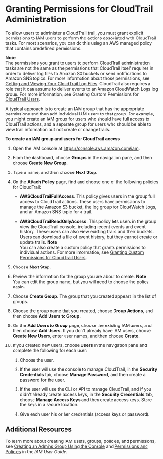# Granting Permissions for CloudTrail Administration<a name="grant-permissions-for-cloudtrail-administration"></a>

To allow users to administer a CloudTrail trail, you must grant explicit permissions to IAM users to perform the actions associated with CloudTrail tasks\. For most scenarios, you can do this using an AWS managed policy that contains predefined permissions\.

**Note**  
The permissions you grant to users to perform CloudTrail administration tasks are not the same as the permissions that CloudTrail itself requires in order to deliver log files to Amazon S3 buckets or send notifications to Amazon SNS topics\. For more information about those permissions, see [Getting and Viewing Your CloudTrail Log Files](get-and-view-cloudtrail-log-files.md)\. CloudTrail also requires a role that it can assume to deliver events to an Amazon CloudWatch Logs log group\. For more information, see [Granting Custom Permissions for CloudTrail Users](grant-custom-permissions-for-cloudtrail-users.md)\.

A typical approach is to create an IAM group that has the appropriate permissions and then add individual IAM users to that group\. For example, you might create an IAM group for users who should have full access to CloudTrail actions, and a separate group for users who should be able to view trail information but not create or change trails\.

**To create an IAM group and users for CloudTrail access**

1.  Open the IAM console at [https://console\.aws\.amazon\.com/iam](https://console.aws.amazon.com/iam)\.

1. From the dashboard, choose **Groups** in the navigation pane, and then choose **Create New Group**\. 

1. Type a name, and then choose **Next Step**\. 

1. On the **Attach Policy** page, find and choose one of the following policies for CloudTrail:

   +  **AWSCloudTrailFullAccess**\. This policy gives users in the group full access to CloudTrail actions\. These users have permissions to manage the Amazon S3 bucket, the log group for CloudWatch Logs, and an Amazon SNS topic for a trail\.

   +  **AWSCloudTrailReadOnlyAccess**\. This policy lets users in the group view the CloudTrail console, including recent events and event history\. These users can also view existing trails and their buckets\. Users can download a file of event history, but they cannot create or update trails\.
**Note**  
You can also create a custom policy that grants permissions to individual actions\. For more information, see [Granting Custom Permissions for CloudTrail Users](grant-custom-permissions-for-cloudtrail-users.md)\.

1. Choose **Next Step**\.

1. Review the information for the group you are about to create\.
**Note**  
You can edit the group name, but you will need to choose the policy again\.

1. Choose **Create Group**\. The group that you created appears in the list of groups\.

1. Choose the group name that you created, choose **Group Actions**, and then choose **Add Users to Group**\. 

1. On the **Add Users to Group** page, choose the existing IAM users, and then choose **Add Users**\. If you don't already have IAM users, choose **Create New Users**, enter user names, and then choose **Create**\. 

1. If you created new users, choose **Users** in the navigation pane and complete the following for each user: 

   1. Choose the user\.

   1. If the user will use the console to manage CloudTrail, in the **Security Credentials** tab, choose **Manage Password**, and then create a password for the user\. 

   1. If the user will use the CLI or API to manage CloudTrail, and if you didn't already create access keys, in the **Security Credentials** tab, choose **Manage Access Keys** and then create access keys\. Store the keys in a secure location\.

   1. Give each user his or her credentials \(access keys or password\)\.

## Additional Resources<a name="cloudtrail-notifications-more-info-3"></a>

To learn more about creating IAM users, groups, policies, and permissions, see [Creating an Admins Group Using the Console](http://docs.aws.amazon.com/IAM/latest/UserGuide/GSGHowToCreateAdminsGroup.html) and [Permissions and Policies](http://docs.aws.amazon.com/IAM/latest/UserGuide/PermissionsAndPolicies.html) in the *IAM User Guide*\. 